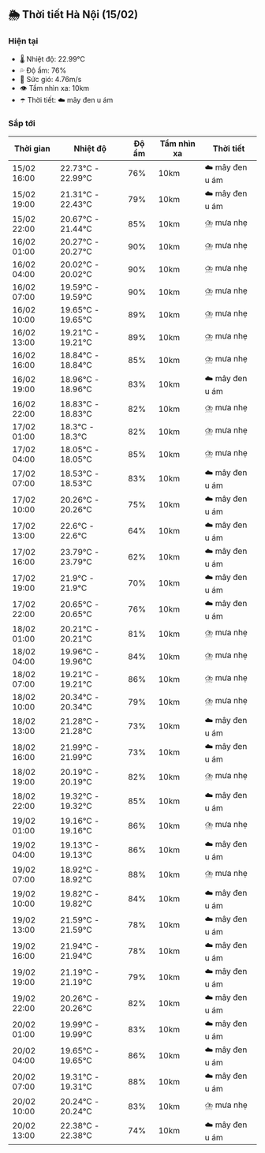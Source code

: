 ## 🌦️ Thời tiết Hà Nội (15/02)

### Hiện tại

- 🌡️ Nhiệt độ: 22.99℃
- 💦 Độ ẩm: 76%
- 💨 Sức gió: 4.76m/s
- 👁️ Tầm nhìn xa: 10km
- ☂️ Thời tiết: ☁️ mây đen u ám

### Sắp tới

| Thời gian | Nhiệt độ | Độ ẩm | Tầm nhìn xa | Thời tiết |
| --- | --- | --- | --- | --- |
| 15/02 16:00 | 22.73℃ - 22.99℃ | 76% | 10km | ☁️ mây đen u ám |
| 15/02 19:00 | 21.31℃ - 22.43℃ | 79% | 10km | ☁️ mây đen u ám |
| 15/02 22:00 | 20.67℃ - 21.44℃ | 85% | 10km | ⛈️ mưa nhẹ |
| 16/02 01:00 | 20.27℃ - 20.27℃ | 90% | 10km | ⛈️ mưa nhẹ |
| 16/02 04:00 | 20.02℃ - 20.02℃ | 90% | 10km | ⛈️ mưa nhẹ |
| 16/02 07:00 | 19.59℃ - 19.59℃ | 90% | 10km | ⛈️ mưa nhẹ |
| 16/02 10:00 | 19.65℃ - 19.65℃ | 89% | 10km | ⛈️ mưa nhẹ |
| 16/02 13:00 | 19.21℃ - 19.21℃ | 89% | 10km | ⛈️ mưa nhẹ |
| 16/02 16:00 | 18.84℃ - 18.84℃ | 85% | 10km | ⛈️ mưa nhẹ |
| 16/02 19:00 | 18.96℃ - 18.96℃ | 83% | 10km | ☁️ mây đen u ám |
| 16/02 22:00 | 18.83℃ - 18.83℃ | 82% | 10km | ⛈️ mưa nhẹ |
| 17/02 01:00 | 18.3℃ - 18.3℃ | 82% | 10km | ⛈️ mưa nhẹ |
| 17/02 04:00 | 18.05℃ - 18.05℃ | 85% | 10km | ⛈️ mưa nhẹ |
| 17/02 07:00 | 18.53℃ - 18.53℃ | 83% | 10km | ☁️ mây đen u ám |
| 17/02 10:00 | 20.26℃ - 20.26℃ | 75% | 10km | ☁️ mây đen u ám |
| 17/02 13:00 | 22.6℃ - 22.6℃ | 64% | 10km | ☁️ mây đen u ám |
| 17/02 16:00 | 23.79℃ - 23.79℃ | 62% | 10km | ☁️ mây đen u ám |
| 17/02 19:00 | 21.9℃ - 21.9℃ | 70% | 10km | ☁️ mây đen u ám |
| 17/02 22:00 | 20.65℃ - 20.65℃ | 76% | 10km | ☁️ mây đen u ám |
| 18/02 01:00 | 20.21℃ - 20.21℃ | 81% | 10km | ⛈️ mưa nhẹ |
| 18/02 04:00 | 19.96℃ - 19.96℃ | 84% | 10km | ⛈️ mưa nhẹ |
| 18/02 07:00 | 19.21℃ - 19.21℃ | 86% | 10km | ⛈️ mưa nhẹ |
| 18/02 10:00 | 20.34℃ - 20.34℃ | 79% | 10km | ⛈️ mưa nhẹ |
| 18/02 13:00 | 21.28℃ - 21.28℃ | 73% | 10km | ☁️ mây đen u ám |
| 18/02 16:00 | 21.99℃ - 21.99℃ | 73% | 10km | ☁️ mây đen u ám |
| 18/02 19:00 | 20.19℃ - 20.19℃ | 82% | 10km | ⛈️ mưa nhẹ |
| 18/02 22:00 | 19.32℃ - 19.32℃ | 85% | 10km | ☁️ mây đen u ám |
| 19/02 01:00 | 19.16℃ - 19.16℃ | 86% | 10km | ⛈️ mưa nhẹ |
| 19/02 04:00 | 19.13℃ - 19.13℃ | 86% | 10km | ☁️ mây đen u ám |
| 19/02 07:00 | 18.92℃ - 18.92℃ | 88% | 10km | ⛈️ mưa nhẹ |
| 19/02 10:00 | 19.82℃ - 19.82℃ | 84% | 10km | ☁️ mây đen u ám |
| 19/02 13:00 | 21.59℃ - 21.59℃ | 78% | 10km | ☁️ mây đen u ám |
| 19/02 16:00 | 21.94℃ - 21.94℃ | 78% | 10km | ☁️ mây đen u ám |
| 19/02 19:00 | 21.19℃ - 21.19℃ | 79% | 10km | ☁️ mây đen u ám |
| 19/02 22:00 | 20.26℃ - 20.26℃ | 82% | 10km | ☁️ mây đen u ám |
| 20/02 01:00 | 19.99℃ - 19.99℃ | 83% | 10km | ☁️ mây đen u ám |
| 20/02 04:00 | 19.65℃ - 19.65℃ | 86% | 10km | ☁️ mây đen u ám |
| 20/02 07:00 | 19.31℃ - 19.31℃ | 88% | 10km | ☁️ mây đen u ám |
| 20/02 10:00 | 20.24℃ - 20.24℃ | 83% | 10km | ⛈️ mưa nhẹ |
| 20/02 13:00 | 22.38℃ - 22.38℃ | 74% | 10km | ☁️ mây đen u ám |

